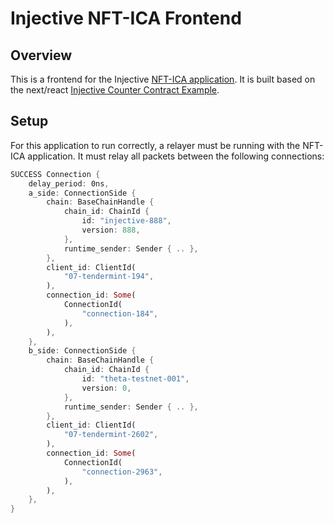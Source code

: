 # Injective NFT-ICA Frontend

## Overview

This is a frontend for the Injective [NFT-ICA application](https://github.com/srdtrk/cw-nft-ica). It is built based on the next/react [Injective Counter Contract Example](https://github.com/InjectiveLabs/injective-simple-sc-counter-ui).

## Setup

For this application to run correctly, a relayer must be running with the NFT-ICA application. It must relay all packets between the following connections:

```rust
SUCCESS Connection {
    delay_period: 0ns,
    a_side: ConnectionSide {
        chain: BaseChainHandle {
            chain_id: ChainId {
                id: "injective-888",
                version: 888,
            },
            runtime_sender: Sender { .. },
        },
        client_id: ClientId(
            "07-tendermint-194",
        ),
        connection_id: Some(
            ConnectionId(
                "connection-184",
            ),
        ),
    },
    b_side: ConnectionSide {
        chain: BaseChainHandle {
            chain_id: ChainId {
                id: "theta-testnet-001",
                version: 0,
            },
            runtime_sender: Sender { .. },
        },
        client_id: ClientId(
            "07-tendermint-2602",
        ),
        connection_id: Some(
            ConnectionId(
                "connection-2963",
            ),
        ),
    },
}
```
